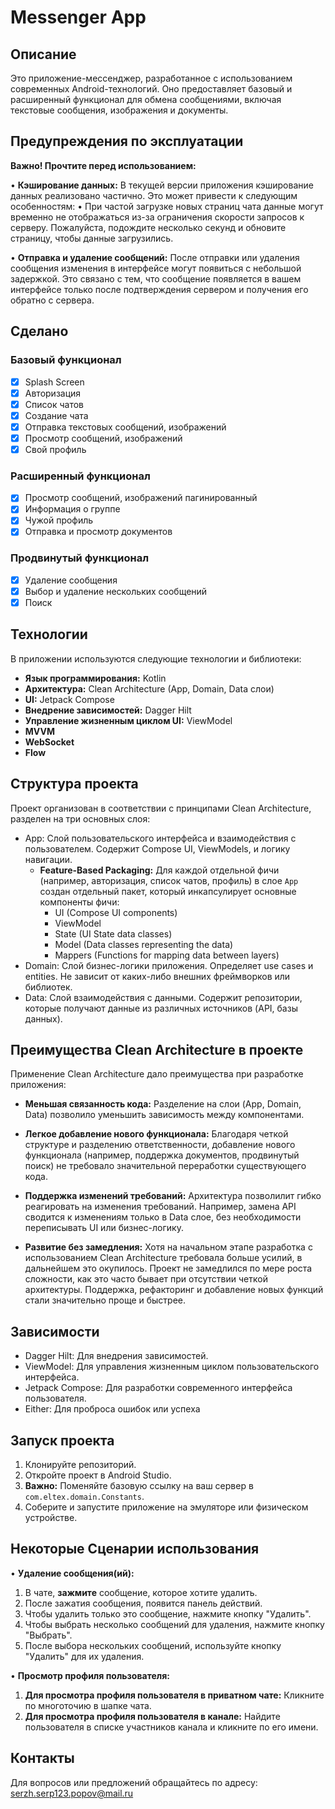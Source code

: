 # Messenger App

## Описание

Это приложение-мессенджер, разработанное с использованием современных Android-технологий. Оно предоставляет базовый и расширенный функционал для обмена сообщениями, включая текстовые сообщения, изображения и документы.

## Предупреждения по эксплуатации

**Важно! Прочтите перед использованием:**

•   **Кэширование данных:** В текущей версии приложения кэширование данных реализовано частично. Это может привести к следующим особенностям:
•   При частой загрузке новых страниц чата данные могут временно не отображаться из-за ограничения скорости запросов к серверу. Пожалуйста, подождите несколько секунд и обновите страницу, чтобы данные загрузились.

•   **Отправка и удаление сообщений:** После отправки или удаления сообщения изменения в интерфейсе могут появиться с небольшой задержкой. Это связано с тем, что сообщение появляется в вашем интерфейсе только после подтверждения сервером и получения его обратно с сервера.

## Сделано

### Базовый функционал
- [x] Splash Screen
- [x] Авторизация
- [x] Список чатов
- [x] Создание чата
- [x] Отправка текстовых сообщений, изображений
- [x] Просмотр сообщений, изображений
- [x] Свой профиль

### Расширенный функционал
- [x] Просмотр сообщений, изображений пагинированный
- [x] Информация о группе
- [x] Чужой профиль
- [x] Отправка и просмотр документов

### Продвинутый функционал
- [x] Удаление сообщения
- [x] Выбор и удаление нескольких сообщений
- [x] Поиск

## Технологии

В приложении используются следующие технологии и библиотеки:

- **Язык программирования:** Kotlin
- **Архитектура:** Clean Architecture (App, Domain, Data слои)
- **UI:** Jetpack Compose
- **Внедрение зависимостей:** Dagger Hilt
- **Управление жизненным циклом UI:** ViewModel
- **MVVM**
- **WebSocket**
- **Flow**

## Структура проекта

Проект организован в соответствии с принципами Clean Architecture, разделен на три основных слоя:

- App: Слой пользовательского интерфейса и взаимодействия с пользователем. Содержит Compose UI, ViewModels, и логику навигации.
    - **Feature-Based Packaging:** Для каждой отдельной фичи (например, авторизация, список чатов, профиль) в слое `App` создан отдельный пакет, который инкапсулирует основные компоненты фичи:
        - UI (Compose UI components)
        - ViewModel
        - State (UI State data classes)
        - Model (Data classes representing the data)
        - Mappers (Functions for mapping data between layers)
- Domain: Слой бизнес-логики приложения. Определяет use cases и entities. Не зависит от каких-либо внешних фреймворков или библиотек.
- Data: Слой взаимодействия с данными. Содержит репозитории, которые получают данные из различных источников (API, базы данных).

## Преимущества Clean Architecture в проекте

Применение Clean Architecture дало преимущества при разработке приложения:
-   **Меньшая связанность кода:** 
    Разделение на слои (App, Domain, Data) позволило уменьшить зависимость между компонентами.

-   **Легкое добавление нового функционала:** 
    Благодаря четкой структуре и разделению ответственности, добавление нового функционала 
(например, поддержка документов, продвинутый поиск) не требовало значительной переработки существующего кода.

-   **Поддержка изменений требований:** 
    Архитектура позволилит гибко реагировать на изменения требований. Например, замена API сводится к изменениям 
только в Data слое, без необходимости переписывать UI или бизнес-логику.

-   **Развитие без замедления:** 
    Хотя на начальном этапе разработка с использованием Clean Architecture требовала больше усилий, в дальнейшем 
    это окупилось. Проект не замедлился по мере роста сложности, как это часто бывает при отсутствии четкой архитектуры. 
    Поддержка, рефакторинг и добавление новых функций стали значительно проще и быстрее.

## Зависимости

- Dagger Hilt: Для внедрения зависимостей.
- ViewModel: Для управления жизненным циклом пользовательского интерфейса.
- Jetpack Compose: Для разработки современного интерфейса пользователя.
- Either: Для проброса ошибок или успеха

## Запуск проекта

1.  Клонируйте репозиторий.
2.  Откройте проект в Android Studio.
3.  **Важно:** Поменяйте базовую ссылку на ваш сервер в `com.eltex.domain.Constants`.
4.  Соберите и запустите приложение на эмуляторе или физическом устройстве.

## Некоторые Сценарии использования

•   **Удаление сообщения(ий):**
1.  В чате, **зажмите** сообщение, которое хотите удалить.
2.  После зажатия сообщения, появится панель действий.
3.  Чтобы удалить только это сообщение, нажмите кнопку "Удалить".
4.  Чтобы выбрать несколько сообщений для удаления, нажмите кнопку "Выбрать".
5.  После выбора нескольких сообщений, используйте кнопку "Удалить" для их удаления.

•   **Просмотр профиля пользователя:**
1.  **Для просмотра профиля пользователя в приватном чате:** Кликните по многоточию в шапке чата.
2.  **Для просмотра профиля пользователя в канале:** Найдите пользователя в списке участников канала и кликните по его имени.

## Контакты

Для вопросов или предложений обращайтесь по адресу: serzh.serp123.popov@mail.ru
